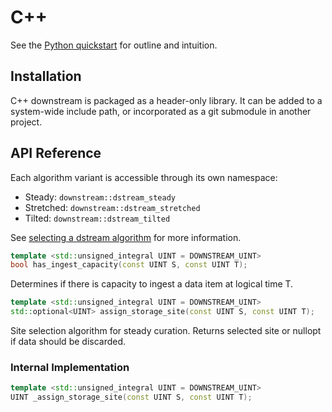 # C++

See the [Python quickstart](quickstart.md) for outline and intuition.

## Installation

C++ downstream is packaged as a header-only library. It can be added to a system-wide include path, or incorporated as a git submodule in another project.

## API Reference

Each algorithm variant is accessible through its own namespace:

* Steady: `downstream::dstream_steady`
* Stretched: `downstream::dstream_stretched`
* Tilted: `downstream::dstream_tilted`

See [selecting a dstream algorithm](algorithm.md) for more information.

```cpp
template <std::unsigned_integral UINT = DOWNSTREAM_UINT>
bool has_ingest_capacity(const UINT S, const UINT T);
```
Determines if there is capacity to ingest a data item at logical time T.

```cpp
template <std::unsigned_integral UINT = DOWNSTREAM_UINT>
std::optional<UINT> assign_storage_site(const UINT S, const UINT T);
```
Site selection algorithm for steady curation. Returns selected site or nullopt if data should be discarded.

### Internal Implementation
```cpp
template <std::unsigned_integral UINT = DOWNSTREAM_UINT>
UINT _assign_storage_site(const UINT S, const UINT T);
```